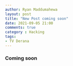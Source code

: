 ```yaml
---
author: Ryan Maddumahewa
layout: post
title: "New Post coming soon"
date: 2021-09-05 21:00
comments: true
category : Hacking
tags:       
- TV Derana
---
```


### Coming soon

